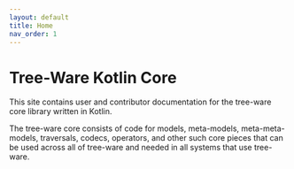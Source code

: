 ```yaml
---
layout: default
title: Home
nav_order: 1
---
```


# Tree-Ware Kotlin Core

This site contains user and contributor documentation for the tree-ware core library written in Kotlin.

The tree-ware core consists of code for models, meta-models, meta-meta-models, traversals, codecs, operators, and other
such core pieces that can be used across all of tree-ware and needed in all systems that use tree-ware.